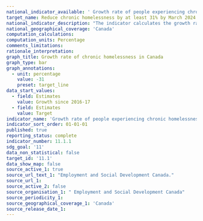 ```yaml
---
national_indicator_available: ' Growth rate of people experiencing chronic homelessness'
target_name: Reduce chronic homelessness by at least 31% by March 2024
national_indicator_description: "The indicator calculates the growth rate of people experiencing chronic homelessness."
national_geographical_coverage: 'Canada'
computation_calculations: 
computation_units: Percentage
comments_limitations: 
rationale_interpretation: 
graph_title: Growth rate of chronic homelessness in Canada
graph_type: bar
graph_annotations:
  - unit: percentage
    value: -31
    preset: target_line
data_start_values:
  - field: Estimates
    value: Growth since 2016-17
  - field: Estimates
    value: Target
indicator_name: 'Growth rate of people experiencing chronic homelessness'
indicator_sort_order: 01-01-01
published: true
reporting_status: complete
indicator_number: 11.1.1
sdg_goal: '11'
data_non_statistical: false
target_id: '11.1'
data_show_map: false
source_active_1: true
source_url_text_1: "Employment and Social Development Canada."
source_url_1: 
source_active_2: false
source_organisation_1: " Employment and Social Development Canada"
source_periodicity_1: 
source_geographical_coverage_1: 'Canada'
source_release_date_1: 
---
```


